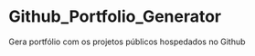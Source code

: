 Github_Portfolio_Generator
==========================

Gera portfólio com os projetos públicos hospedados no Github